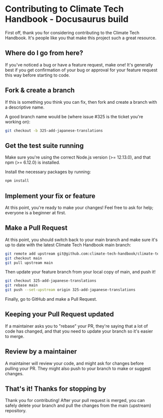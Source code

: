 # Contributing to Climate Tech Handbook - Docusaurus build

First off, thank you for considering contributing to the Climate Tech Handbook. It's people like you that make this project such a great resource.

## Where do I go from here?

If you've noticed a bug or have a feature request, make one! It's generally best if you get confirmation of your bug or approval for your feature request this way before starting to code.

## Fork & create a branch

If this is something you think you can fix, then fork and create a branch with a descriptive name.

A good branch name would be (where issue #325 is the ticket you're working on):

```bash
git checkout -b 325-add-japanese-translations
```

## Get the test suite running

Make sure you're using the correct Node.js version (>= 12.13.0), and that npm (>= 6.12.0) is installed.

Install the necessary packages by running:

```bash
npm install
```

## Implement your fix or feature

At this point, you're ready to make your changes! Feel free to ask for help; everyone is a beginner at first.

## Make a Pull Request

At this point, you should switch back to your main branch and make sure it's up to date with the latest Climate Tech Handbook main branch:

```bash
git remote add upstream git@github.com:climate-tech-handbook/climate-tech-handbook.git
git checkout main
git pull upstream main
```

Then update your feature branch from your local copy of main, and push it!

```bash
git checkout 325-add-japanese-translations
git rebase main
git push --set-upstream origin 325-add-japanese-translations
```

Finally, go to GitHub and make a Pull Request.

## Keeping your Pull Request updated

If a maintainer asks you to "rebase" your PR, they're saying that a lot of code has changed, and that you need to update your branch so it's easier to merge.

## Review by a maintainer

A maintainer will review your code, and might ask for changes before pulling your PR. They might also push to your branch to make or suggest changes.

## That's it! Thanks for stopping by

Thank you for contributing! After your pull request is merged, you can safely delete your branch and pull the changes from the main (upstream) repository.
